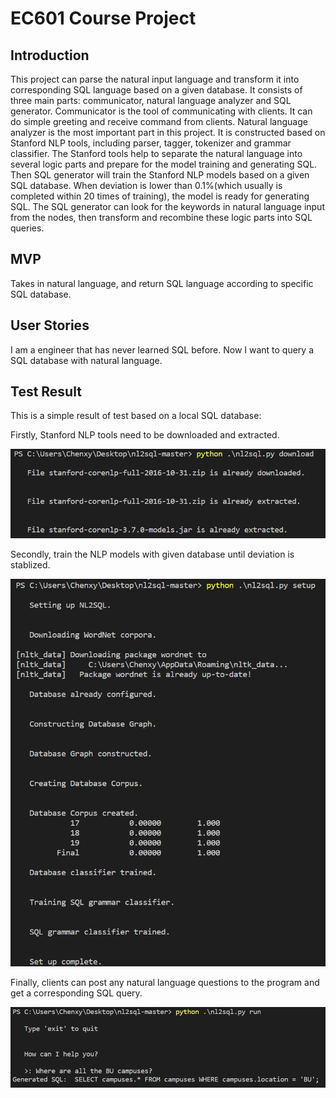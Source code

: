 # EC601 Course Project
## Introduction
This project can parse the natural input language and transform it into corresponding SQL language based on a given database. It consists of three main parts: communicator, natural language analyzer and SQL generator. Communicator is the tool of communicating with clients. It can do simple greeting and receive command from clients. Natural language analyzer is the most important part in this project. It is constructed based on Stanford NLP tools, including parser, tagger, tokenizer and grammar classifier. The Stanford tools help to separate the natural language into several logic parts and prepare for the model training and generating SQL. Then SQL generator will train the Stanford NLP models based on a given SQL database. When deviation is lower than 0.1%(which usually is completed within 20 times of training), the model is ready for generating SQL. The SQL generator can look for the keywords in natural language input from the nodes, then transform and recombine these logic parts into SQL queries. 
## MVP
Takes in natural language, and return SQL language according to specific SQL database.
## User Stories
I am a engineer that has never learned SQL before. Now I want to query a SQL database with natural language.
## Test Result
This is a simple result of test based on a local SQL database:

Firstly, Stanford NLP tools need to be downloaded and extracted.

![image](https://github.com/Chenxy517/EC601/blob/main/finalproject/img/test_result_1.png)

Secondly, train the NLP models with given database until deviation is stablized.

![image](https://github.com/Chenxy517/EC601/blob/main/finalproject/img/test_result_2.png)

Finally, clients can post any natural language questions to the program and get a corresponding SQL query.

![image](https://github.com/Chenxy517/EC601/blob/main/finalproject/img/test_result_3.png)
